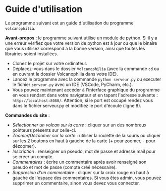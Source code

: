 # Guide d'utilisation

Le programme suivant est un guide d'utilisation du programme `volcanophilia`.

**Avant-propos** : le programme suivant utilise un module de python. Si il y a une erreur vérifiez que votre version de python est à jour ou que le binaire que vous utilisez correspond à la bonne version, ainsi que toutes les librairies soient installées.

* Clonez le projet sur votre ordinateur.
* Déplacez-vous dans le dossier `Volcanophilia` (avec la commande `cd` ou en ouvrant le dossier Volcanophilia dans votre IDE).
* Lancez le programme avec la commande `python serveur.py` ou executer le fichier `serveur.py` avec un IDE (VSCode, PyCharm, etc.).
* Vous pouvez maintenant accéder à l'interface graphique du programme en vous rendant dans votre navigateur et en tapant l'adresse suivante : `http://localhost:8080/`. Attention, si le port est occupé rendez vous dans le fichier serveur.py et modifiez le port d'écoute (ligne 8).

**Commandes du site** :

* *Sélectionner un volcan sur la carte* : cliquer sur un des nombreux pointeurs présents sur celle-ci.
* *Zoomer/Dézoomer sur la carte* : utiliser la roulette de la souris ou cliquer sur les 2 boutons en haut à gauche de la carte (+ pour zoomer, - pour dézoomer).
* *Inscription* : renseigner un pseudo, mot de passe et adresse mail pour se créer un compte.
* *Commentaires* : écrire un commentaire après avoir renseigné son pseudo et mot de passe (compte créé nécessaire).
* *Suppresion d'un commentaire* : cliquer sur la croix rouge en haut à gauche de l'espace des commentaires. Si vous êtes admin, vous pouvez supprimer un commentaire, sinon vous devez vous connecter.
